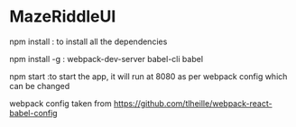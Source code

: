 # MazeRiddleUI

npm install
: to install all the dependencies

npm install -g :
webpack-dev-server
babel-cli
babel

npm start
:to start the app, it will run at 8080 as per webpack config which can be changed

webpack config taken from
https://github.com/tlheille/webpack-react-babel-config
